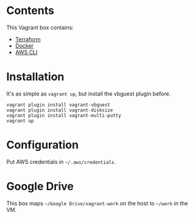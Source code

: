 # Contents

This Vagrant box contains:

* [Terraform](https://www.terraform.io)
* [Docker](https://www.docker.com/)
* [AWS CLI](https://docs.aws.amazon.com/cli/latest/userguide)


# Installation

It's as simple as `vagrant up`, but install the vbguest plugin before.

```
vagrant plugin install vagrant-vbguest
vagrant plugin install vagrant-disksize
vagrant plugin install vagrant-multi-putty
vagrant up
```


# Configuration

Put AWS credentials in `~/.aws/credentials`.


# Google Drive

This box maps `~/Google Drive/vagrant-work` on the host to `~/work` in the VM.
